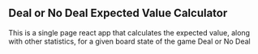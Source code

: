 
## Deal or No Deal Expected Value Calculator

This is a single page react app that calculates the expected value, along with other statistics, for a given board 
state of the game Deal or No Deal